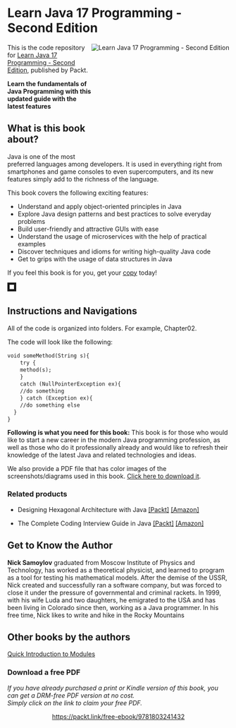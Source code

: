 


# Learn Java 17 Programming - Second Edition

<a href="https://www.packtpub.com/product/learn-java-17-programming-second-edition/9781803241432?utm_source=github&utm_medium=repository&utm_campaign=9781803241432"><img src="https://static.packt-cdn.com/products/9781803241432/cover/smaller" alt="Learn Java 17 Programming - Second Edition" height="256px" align="right"></a>

This is the code repository for [Learn Java 17 Programming - Second Edition](https://www.packtpub.com/product/learn-java-17-programming-second-edition/9781803241432?utm_source=github&utm_medium=repository&utm_campaign=9781803241432), published by Packt.

**Learn the fundamentals of Java Programming with this updated guide with the latest features**

## What is this book about?
Java is one of the most preferred languages among developers. It is used in everything right from smartphones and game consoles to even supercomputers, and its new features simply add to the richness of the language. 

This book covers the following exciting features:
* Understand and apply object-oriented principles in Java
* Explore Java design patterns and best practices to solve everyday problems
* Build user-friendly and attractive GUIs with ease
* Understand the usage of microservices with the help of practical examples
* Discover techniques and idioms for writing high-quality Java code
* Get to grips with the usage of data structures in Java

If you feel this book is for you, get your [copy](https://www.amazon.com/dp/1803241438) today!

<a href="https://www.packtpub.com/?utm_source=github&utm_medium=banner&utm_campaign=GitHubBanner"><img src="https://raw.githubusercontent.com/PacktPublishing/GitHub/master/GitHub.png" 
alt="https://www.packtpub.com/" border="5" /></a>

## Instructions and Navigations
All of the code is organized into folders. For example, Chapter02.

The code will look like the following:
```
void someMethod(String s){
    try {
	method(s);
    }
	catch (NullPointerException ex){
	//do something    
	} catch (Exception ex){
	//do something else
  }
}
```

**Following is what you need for this book:**
This book is for those who would like to start a new career in the modern Java programming profession, as well as those who do it professionally already and would like to refresh their knowledge of the latest Java and related technologies and ideas.

We also provide a PDF file that has color images of the screenshots/diagrams used in this book. [Click here to download it](https://packt.link/CQqKD).

### Related products
*  Designing Hexagonal Architecture with Java [[Packt]](https://www.packt.com/product/programming/b17571-designing-hexagonal-architecture-with-java/?utm_source=github&utm_medium=repository&utm_campaign=9781801073240) [[Amazon]](https://www.amazon.com/dp/1801816484)

*  The Complete Coding Interview Guide in Java [[Packt]](https://www.packt.com/product/programming/b15403-the-complete-coding-interview-guide-in-java/?utm_source=github&utm_medium=repository&utm_campaign=9781800568754) [[Amazon]](https://www.amazon.com/dp/1839212063)

## Get to Know the Author
**Nick Samoylov**
graduated from Moscow Institute of Physics and Technology, has worked as a theoretical physicist, and learned to program as a tool for testing his mathematical models. After the demise of the USSR, Nick created and successfully ran a software company, but was forced to close it under the pressure of governmental and criminal rackets. In 1999, with his wife Luda and two daughters, he emigrated to the USA and has been living in Colorado since then, working as a Java programmer. In his free time, Nick likes to write and hike in the Rocky Mountains

## Other books by the authors
[Quick Introduction to Modules](https://www.packtpub.com/application-development/java-high-performance-apps-java-9?utm_source=github&utm_medium=repository&utm_campaign=9781789130515)
### Download a free PDF

 <i>If you have already purchased a print or Kindle version of this book, you can get a DRM-free PDF version at no cost.<br>Simply click on the link to claim your free PDF.</i>
<p align="center"> <a href="https://packt.link/free-ebook/9781803241432">https://packt.link/free-ebook/9781803241432 </a> </p>